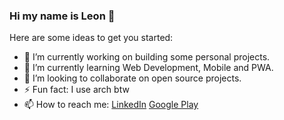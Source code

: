 ### Hi my name is Leon 👋

Here are some ideas to get you started:

- 🔭 I’m currently working on building some personal projects.
- 🌱 I’m currently learning Web Development, Mobile and PWA.
- 👯 I’m looking to collaborate on open source projects.
- ⚡ Fun fact: I use arch btw
- 📫 How to reach me:
[LinkedIn](https://www.linkedin.com/in/leonribeirods/)
[Google Play](https://play.google.com/store/apps/developer?id=Leon+Ribeiro)
